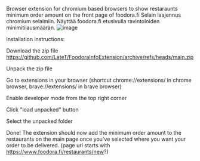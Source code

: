 Browser extension for chromium based browsers to show restaraunts minimum order amount on the front page of foodora.fi
Selain laajennus chromium selaimiin. Näyttää foodora.fi etusivulla ravintoloiden minimitilausmäärän.
![image](https://github.com/LateT/FoodoraInfoExtension/assets/36876274/12972c8d-570a-4b69-8909-a2661f8f2be9)

Installation instructions:

Download the zip file https://github.com/LateT/FoodoraInfoExtension/archive/refs/heads/main.zip

Unpack the zip file

Go to extensions in your browser (shortcut chrome://extensions/ in chrome browser, brave://extensions/ in brave browser)

Enable developer mode from the top right corner

Click "load unpacked" button

Select the unpacked folder

Done! The extension should now add the minimum order amount to the restaurants on the main page once you've selected where you want your order to be delivered. (page url starts with https://www.foodora.fi/restaurants/new?)
